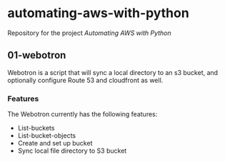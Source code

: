 # automating-aws-with-python
Repository for the project *Automating AWS with Python*

## 01-webotron
Webotron is a script that will sync a local directory to an s3 bucket, and optionally configure Route 53 and cloudfront as well.

### Features

The Webotron currently has the following features:

- List-buckets
- List-bucket-objects
- Create and set up bucket
- Sync local file directory to S3 bucket
